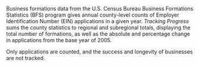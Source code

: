 Business formations data from the U.S. Census Bureau Business Formations Statistics (BFS) program gives annual county-level counts of Employer Identification Number (EIN) applications in a given year. _Tracking Progress_ sums the county statistics to regional and subregional totals, displaying the total number of formations, as well as the absolute and percentage change in applications from the base year of 2005.

Only applications are counted, and the success and longevity of businesses are not tracked.